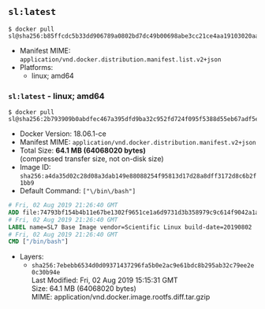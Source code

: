 ## `sl:latest`

```console
$ docker pull sl@sha256:b85ffcdc5b33dd906789a0802bd7dc49b00698abe3cc21ce4aa19103020aa099
```

-	Manifest MIME: `application/vnd.docker.distribution.manifest.list.v2+json`
-	Platforms:
	-	linux; amd64

### `sl:latest` - linux; amd64

```console
$ docker pull sl@sha256:2b793909b0abdfec467a395dfd9ba32c952fd724f095f5388d55eb67adf5e3af
```

-	Docker Version: 18.06.1-ce
-	Manifest MIME: `application/vnd.docker.distribution.manifest.v2+json`
-	Total Size: **64.1 MB (64068020 bytes)**  
	(compressed transfer size, not on-disk size)
-	Image ID: `sha256:a4da35d02c28d08a3dab149e88088254f95813d17d28a8dff3172d8c6b2f1bb9`
-	Default Command: `["\/bin\/bash"]`

```dockerfile
# Fri, 02 Aug 2019 21:26:40 GMT
ADD file:74793bf154b4b11e67be1302f9651ce1a6d9731d3b358979c9c614f9042a1ace in / 
# Fri, 02 Aug 2019 21:26:40 GMT
LABEL name=SL7 Base Image vendor=Scientific Linux build-date=20190802
# Fri, 02 Aug 2019 21:26:40 GMT
CMD ["/bin/bash"]
```

-	Layers:
	-	`sha256:7ebebb6534d0d09371437296fa5b0e2ac9e61bdc8b295ab32c79ee2e0c30b94e`  
		Last Modified: Fri, 02 Aug 2019 15:15:31 GMT  
		Size: 64.1 MB (64068020 bytes)  
		MIME: application/vnd.docker.image.rootfs.diff.tar.gzip
